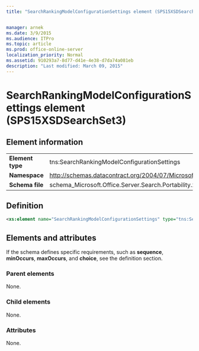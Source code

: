 ```yaml
---
title: "SearchRankingModelConfigurationSettings element (SPS15XSDSearchSet3)"


manager: arnek
ms.date: 3/9/2015
ms.audience: ITPro
ms.topic: article
ms.prod: office-online-server
localization_priority: Normal
ms.assetid: 910293a7-8d77-d41e-4e38-d7da74a081eb
description: "Last modified: March 09, 2015"
---
```


# SearchRankingModelConfigurationSettings element (SPS15XSDSearchSet3)

 
  
## Element information

|||
|:-----|:-----|
|**Element type** <br/> |tns:SearchRankingModelConfigurationSettings  <br/> |
|**Namespace** <br/> |http://schemas.datacontract.org/2004/07/Microsoft.Office.Server.Search.Portability  <br/> |
|**Schema file** <br/> |schema_Microsoft.Office.Server.Search.Portability.xsd  <br/> |
   
## Definition

```XML
<xs:element name="SearchRankingModelConfigurationSettings" type="tns:SearchRankingModelConfigurationSettings"></xs:element>

```

## Elements and attributes

If the schema defines specific requirements, such as **sequence**, **minOccurs**, **maxOccurs**, and **choice**, see the definition section. 
  
### Parent elements

None.
  
### Child elements

None.
  
### Attributes

None.
  

